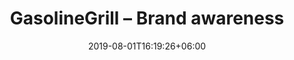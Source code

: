 ---
title: "GasolineGrill – Brand awareness"
thumbnail: "/images/project/GasolineGrill.png"
video_url: "https://www.youtube.com/embed/Tf980eim3dk"
date: 2019-08-01T16:19:26+06:00
draft: false
description: "this is meta description"
---